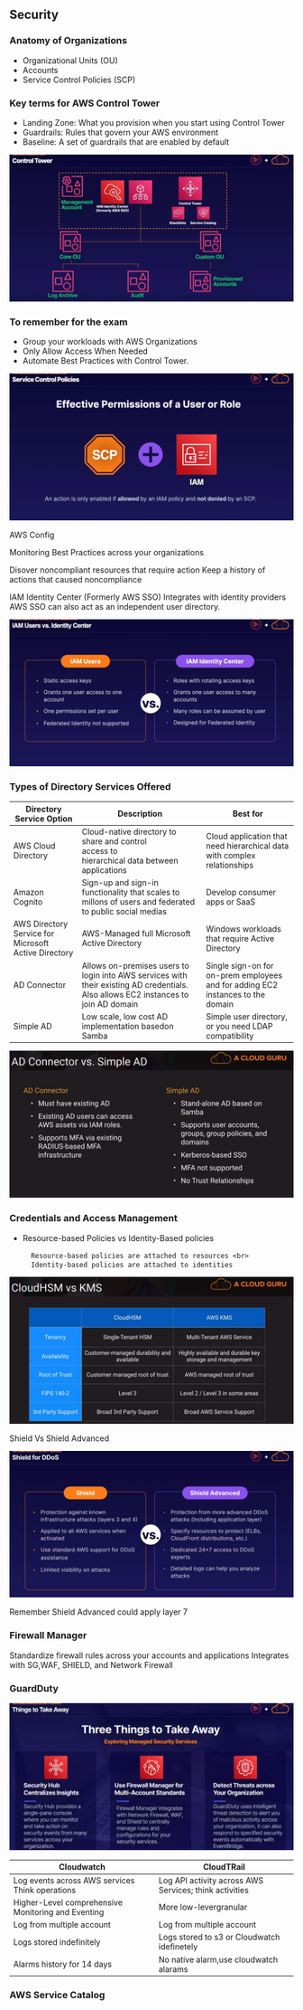 ## Security

### Anatomy of Organizations

- Organizational Units (OU)
- Accounts
- Service Control Policies (SCP)

### Key terms for AWS Control Tower

- Landing Zone: What you provision when you start using Control Tower
- Guardrails: Rules that govern your AWS environment
- Baseline: A set of guardrails that are enabled by default


![img_4.png](img_4.png)

### To remember for the exam

- Group your workloads with AWS Organizations
- Only Allow Access When Needed
- Automate Best Practices with Control Tower.



![img_5.png](img_5.png)


AWS Config

Monitoring Best Practices across your organizations

Disover noncompliant resources that require action
Keep a history of actions that caused noncompliance


IAM Identity Center (Formerly AWS SSO)
Integrates with identity providers 
AWS SSO can also act as an independent user directory.


![img_6.png](img_6.png)



### Types of Directory Services Offered

|Directory Service Option | Description                                                                                             | Best for                                                                 | 
|-------------------------|---------------------------------------------------------------------------------------------------------|--------------------------------------------------------------------------|
| AWS Cloud Directory | Cloud-native directory to share and control <br/>access to <br/>hierarchical data between applications  | Cloud application that need hierarchical data with complex relationships |
| Amazon Cognito | Sign-up and sign-in functionality that scales to millons of users and federated to public social medias | Develop consumer apps or SaaS                                            |
| AWS Directory Service for Microsoft Active Directory | AWS-Managed full Microsoft Active Directory | Windows workloads that require Active Directory                          | Enterprise that want hosted Microsoft AD or you need LDAP for linux apps |
 | AD Connector | Allows on-premises users to login into AWS services with their existing AD credentials. Also allows EC2 instances to join AD domain| Single sign-on for on-prem employees and for adding EC2 instances to the domain|
| Simple AD | Low scale, low cost AD implementation basedon Samba | Simple user directory, or you need LDAP compatibility |

![img_7.png](img_7.png)


### Credentials and Access Management

- Resource-based Policies vs Identity-Based policies

        Resource-based policies are attached to resources <br>
        Identity-based policies are attached to identities


![img_8.png](img_8.png)

Shield Vs Shield Advanced

![img_9.png](img_9.png)

Remember Shield Advanced could apply layer 7

### Firewall Manager
Standardize firewall rules across your accounts and applications
Integrates with SG,WAF, SHIELD, and Network Firewall

### GuardDuty

![img_10.png](img_10.png)

| Cloudwatch                                          | CloudTRail                                             | 
|-----------------------------------------------------|--------------------------------------------------------|
| Log events across AWS services<br/>Think operations | Log API activity across AWS Services; think activities |
| Higher-Level comprehensive Monitoring and Eventing  | More low-levergranular                                 |
| Log from multiple account                           | Log from multiple account                              |
| Logs stored indefinitely                            | Logs stored to s3 or Cloudwatch idefinetely            |
| Alarms history for 14 days | No native alarm,use cloudwatch alarams                 |


### AWS Service Catalog


